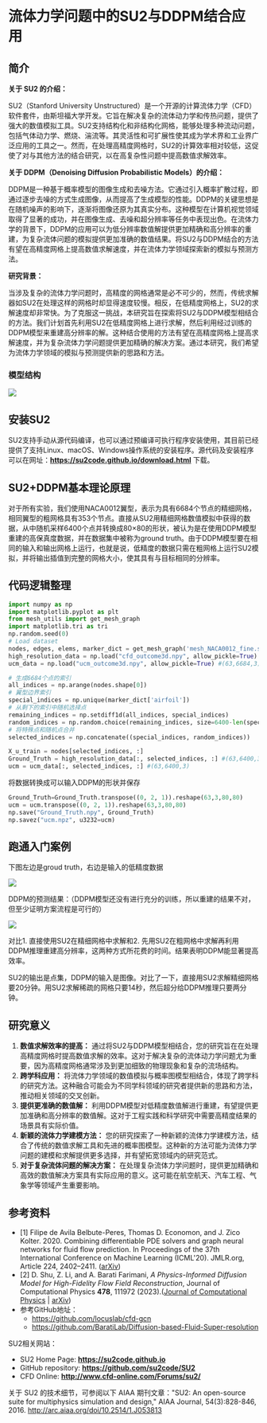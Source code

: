 # 流体力学问题中的SU2与DDPM结合应用

## 简介

**关于 SU2 的介绍：**

SU2（Stanford University Unstructured）是一个开源的计算流体力学（CFD）软件套件，由斯坦福大学开发。它旨在解决复杂的流体动力学和传热问题，提供了强大的数值模拟工具。SU2支持结构化和非结构化网格，能够处理多种流动问题，包括气体动力学、燃烧、湍流等。其灵活性和可扩展性使其成为学术界和工业界广泛应用的工具之一。然而，在处理高精度网格时，SU2的计算效率相对较低，这促使了对与其他方法的结合研究，以在高复杂性问题中提高数值求解效率。

**关于 DDPM（Denoising Diffusion Probabilistic Models）的介绍：**

DDPM是一种基于概率模型的图像生成和去噪方法。它通过引入概率扩散过程，即通过逐步去噪的方式生成图像，从而提高了生成模型的性能。DDPM的关键思想是在随机噪声的影响下，逐渐将图像还原为其真实分布。这种模型在计算机视觉领域取得了显著的成功，并在图像生成、去噪和超分辨率等任务中表现出色。在流体力学的背景下，DDPM的应用可以为低分辨率数值解提供更加精确和高分辨率的重建，为复杂流体问题的模拟提供更加准确的数值结果。将SU2与DDPM结合的方法有望在高精度网格上提高数值求解速度，并在流体力学领域探索新的模拟与预测方法。

**研究背景：**

当涉及复杂的流体力学问题时，高精度的网格通常是必不可少的，然而，传统求解器如SU2在处理这样的网格时却显得速度较慢。相反，在低精度网格上，SU2的求解速度却非常快。为了克服这一挑战，本研究旨在探索将SU2与DDPM模型相结合的方法。我们计划首先利用SU2在低精度网格上进行求解，然后利用经过训练的DDPM模型来重建高分辨率的解。这种结合使用的方法有望在高精度网格上提高求解速度，并为复杂流体力学问题提供更加精确的解决方案。通过本研究，我们希望为流体力学领域的模拟与预测提供新的思路和方法。

### 模型结构

![](assets/image-20231123211826545.png)

## 安装SU2

SU2支持手动从源代码编译，也可以通过预编译可执行程序安装使用，其目前已经提供了支持Linux、macOS、Windows操作系统的安装程序。源代码及安装程序可以在网址：**https://su2code.github.io/download.html** 下载。

## SU2+DDPM基本理论原理

对于所有实验，我们使用NACA0012翼型，表示为具有6684个节点的精细网格，相同翼型的粗网格具有353个节点。直接从SU2用精细网格数值模拟中获得的数据，从中随机采样6400个点并转换成80×80的形状，被认为是在使用DDPM模型重建的高保真度数据，并在数据集中被称为ground truth。由于DDPM模型要在相同的输入和输出网格上运行，也就是说，低精度的数据只需在粗网格上运行SU2模拟，并将输出插值到完整的网格大小，使其具有与目标相同的分辨率。

## 代码逻辑整理

```python
import numpy as np
import matplotlib.pyplot as plt
from mesh_utils import get_mesh_graph
import matplotlib.tri as tri
np.random.seed(0)
# Load dataset
nodes, edges, elems, marker_dict = get_mesh_graph('mesh_NACA0012_fine.su2')
high_resolution_data = np.load("cfd_outcome3d.npy", allow_pickle=True) #(63,6684,3)
ucm_data = np.load("ucm_outcome3d.npy", allow_pickle=True) #(63,6684,3)

# 生成6684个点的索引
all_indices = np.arange(nodes.shape[0])
# 翼型边界索引
special_indices = np.unique(marker_dict['airfoil'])
# 从剩下的索引中随机选择点
remaining_indices = np.setdiff1d(all_indices, special_indices)
random_indices = np.random.choice(remaining_indices, size=6400-len(special_indices), replace=False)
# 将特殊点和随机点合并
selected_indices = np.concatenate((special_indices, random_indices))

X_u_train = nodes[selected_indices, :]
Ground_Truth = high_resolution_data[:, selected_indices, :] #(63,6400,3)
ucm = ucm_data[:, selected_indices, :] #(63,6400,3)
```

将数据转换成可以输入DDPM的形状并保存

```python
Ground_Truth=Ground_Truth.transpose((0, 2, 1)).reshape(63,3,80,80)
ucm = ucm.transpose((0, 2, 1)).reshape(63,3,80,80)
np.save("Ground_Truth.npy", Ground_Truth)
np.savez("ucm.npz", u3232=ucm)
```

## 跑通入门案例

下图左边是groud truth，右边是输入的低精度数据

![](assets/image-20231117102237646.png)

DDPM的预测结果：（DDPM模型还没有进行充分的训练，所以重建的结果不对，但至少证明方案流程是可行的）

![](assets/image-20231117102149343.png)

对比1. 直接使用SU2在精细网格中求解和2. 先用SU2在粗网格中求解再利用DDPM推理重建高分辨率，这两种方式所花费的时间。结果表明DDPM能显著提高效率。

SU2的输出是点集，DDPM的输入是图像。对比了一下，直接用SU2求解精细网格要20分钟。用SU2求解稀疏的网格只要14秒，然后超分给DDPM推理只要两分钟。
## 研究意义

1. **数值求解效率的提高：** 通过将SU2与DDPM模型相结合，您的研究旨在在处理高精度网格时提高数值求解的效率。这对于解决复杂的流体动力学问题尤为重要，因为高精度网格通常涉及到更加细致的物理现象和复杂的流场结构。
2. **跨学科应用：** 将流体力学领域的数值模拟与概率图模型相结合，体现了跨学科的研究方法。这种融合可能会为不同学科领域的研究者提供新的思路和方法，推动相关领域的交叉创新。
3. **提供更准确的数值解：** 利用DDPM模型对低精度数值解进行重建，有望提供更加准确和高分辨率的数值解。这对于工程实践和科学研究中需要高精度结果的场景具有实际价值。
4. **新颖的流体力学建模方法：** 您的研究探索了一种新颖的流体力学建模方法，结合了传统的数值求解工具和先进的概率图模型。这种新的方法可能为流体力学问题的建模和求解提供更多选择，并有望拓宽领域内的研究范式。
5. **对于复杂流体问题的解决方案：** 在处理复杂流体力学问题时，提供更加精确和高效的数值解决方案具有实际应用的意义。这可能在航空航天、汽车工程、气象学等领域产生重要影响。

## 参考资料

* [1] Filipe de Avila Belbute-Peres, Thomas D. Economon, and J. Zico Kolter. 2020. Combining differentiable PDE solvers and graph neural networks for fluid flow prediction. In Proceedings of the 37th International Conference on Machine Learning (ICML'20). JMLR.org, Article 224, 2402–2411. (<a href="https://arxiv.org/abs/2007.04439">arXiv</a>)
* [2] D. Shu, Z. Li, and A. Barati Farimani, *A Physics-Informed Diffusion Model for High-Fidelity Flow Field Reconstruction*, Journal of Computational Physics **478**, 111972 (2023).(<a href="https://www.sciencedirect.com/science/article/pii/S0021999123000670">Journal of Computational Physics</a> | <a href="https://arxiv.org/abs/2211.14680">arXiv</a>)
* 参考GitHub地址：
  * https://github.com/locuslab/cfd-gcn
  * https://github.com/BaratiLab/Diffusion-based-Fluid-Super-resolution

SU2相关网站：

- SU2 Home Page: **https://su2code.github.io**
- GitHub repository: **https://github.com/su2code/SU2**
- CFD Online: **http://www.cfd-online.com/Forums/su2/**

关于 SU2 的技术细节，可参阅以下 AIAA 期刊文章："SU2: An open-source suite for multiphysics simulation and design," AIAA Journal, 54(3):828-846, 2016. http://arc.aiaa.org/doi/10.2514/1.J053813